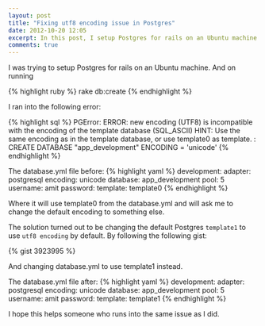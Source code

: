 ```yaml
---
layout: post
title: "Fixing utf8 encoding issue in Postgres"
date: 2012-10-20 12:05
excerpt: In this post, I setup Postgres for rails on an Ubuntu machine. And fix utf8 encoding issue.
comments: true
---
```


I was trying to setup Postgres for rails on an Ubuntu machine. And on running

{% highlight ruby %}
rake db:create
{% endhighlight %}

I ran into the following error:

{% highlight sql %}
PGError: ERROR:  new encoding (UTF8) is incompatible with the encoding of the template database (SQL_ASCII)
HINT:  Use the same encoding as in the template database, or use template0 as template.
: CREATE DATABASE "app_development" ENCODING = 'unicode'
{% endhighlight %}

<!--more-->

The database.yml file before:
{% highlight yaml %}
development:
  adapter: postgresql
  encoding: unicode
  database: app_development
  pool: 5
  username: amit
  password:
  template: template0
{% endhighlight %}

Where it will use template0 from the database.yml and will ask me to change the default encoding to something else.

The solution turned out to be changing the default Postgres `template1` to use `utf8 encoding` by default. By following the following gist:

{% gist 3923995 %}

And changing database.yml to use template1 instead.

The database.yml file after:
{% highlight yaml %}
development:
  adapter: postgresql
  encoding: unicode
  database: app_development
  pool: 5
  username: amit
  password:
  template: template1
{% endhighlight %}

I hope this helps someone who runs into the same issue as I did.
